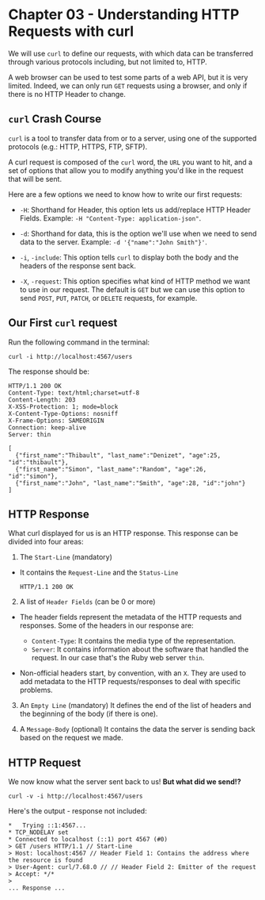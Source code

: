 # Chapter 03 - Understanding HTTP Requests with curl
We will use `curl` to define our requests, with which data can be transferred through various protocols including, but not limited to, HTTP.

A web browser can be used to test some parts of a web API, but it is very limited. Indeed, we can only run `GET` requests using a browser, and only if there is no HTTP Header to change.

## `curl` Crash Course
`curl` is a tool to transfer data from or to a server, using one of the supported protocols (e.g.: HTTP, HTTPS, FTP, SFTP).

A curl request is composed of the `curl` word, the `URL` you want to hit, and a set of options that allow you to modify anything you'd like in the request that will be sent.

Here are a few options we need to know how to write our first requests:

- `-H`: Shorthand for Header, this option lets us add/replace HTTP Header Fields. Example: `-H "Content-Type: application-json"`.

- `-d`: Shorthand for data, this is the option we'll use when we need to send data to the server. Example: `-d '{"name":"John Smith"}'`.

- `-i`, `-include`: This option tells `curl` to display both the body and the headers of the response sent back.

- `-X`, `-request`: This option specifies what kind of HTTP method we want to use in our request. The default is `GET` but we can use this option to send `POST`, `PUT`, `PATCH`, or `DELETE` requests, for example.

## Our First `curl` request

Run the following command in the terminal:
```
curl -i http://localhost:4567/users
```

The response should be:

```
HTTP/1.1 200 OK
Content-Type: text/html;charset=utf-8
Content-Length: 203
X-XSS-Protection: 1; mode=block
X-Content-Type-Options: nosniff
X-Frame-Options: SAMEORIGIN
Connection: keep-alive
Server: thin

[
  {"first_name":"Thibault", "last_name":"Denizet", "age":25, "id":"thibault"},
  {"first_name":"Simon", "last_name":"Random", "age":26, "id":"simon"},
  {"first_name":"John", "last_name":"Smith", "age":28, "id":"john"}
]
```

## HTTP Response

What curl displayed for us is an HTTP response. This response can be divided into four areas:

1. The `Start-Line` (mandatory)

- It contains the `Request-Line` and the `Status-Line`
	```
	HTTP/1.1 200 OK
	```

2. A list of `Header Fields` (can be 0 or more)

- The header fields represent the metadata of the HTTP requests and responses. Some of the headers in our response are:

	+ `Content-Type`: It contains the media type of the representation.
	+ `Server`: It contains information about the software that handled the request. In our case that's the Ruby web server `thin`.

- Non-official headers start, by convention, with an `X`. They are used to add metadata to the HTTP requests/responses to deal with specific problems.

3. An `Empty Line` (mandatory)
	It defines the end of the list of headers and the beginning of the body (if there is one).

4. A `Message-Body` (optional)
	It contains the data the server is sending back based on the request we made.

## HTTP Request

We now know what the server sent back to us! **But what did we send!?**

```
curl -v -i http://localhost:4567/users
```

Here's the output - response not included:

```
*   Trying ::1:4567...
* TCP_NODELAY set
* Connected to localhost (::1) port 4567 (#0)
> GET /users HTTP/1.1 // Start-Line
> Host: localhost:4567 // Header Field 1: Contains the address where the resource is found
> User-Agent: curl/7.68.0 // // Header Field 2: Emitter of the request
> Accept: */*
> 
... Response ...
```
